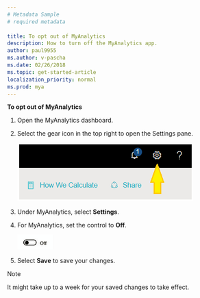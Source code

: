 ```yaml
---
# Metadata Sample
# required metadata

title: To opt out of MyAnalytics
description: How to turn off the MyAnalytics app. 
author: paul9955
ms.author: v-pascha
ms.date: 02/26/2018
ms.topic: get-started-article
localization_priority: normal 
ms.prod: mya
---
```


**To opt out of MyAnalytics**

1. Open the MyAnalytics dashboard. 
2. Select the gear icon in the top right to open the Settings pane.

    ![MyAnalytics settings](../../Images/mya/use/Gear-icon-Delve.png)

3. Under MyAnalytics, select **Settings**.
4. For MyAnalytics, set the control to **Off**.

    ![Slider in off position](../../Images/mya/use/Slider-off.png)
  
5. Select **Save** to save your changes.

> [!NOTE]
> It might take up to a week for your saved changes to take effect.